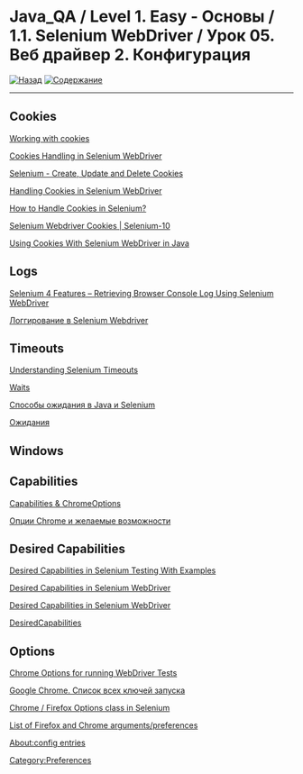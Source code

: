 # Java_QA / Level 1. Easy - Основы / 1.1. Selenium WebDriver / Урок 05. Веб драйвер 2. Конфигурация

[![Назад](https://img.shields.io/badge/-%D0%9D%D0%B0%D0%B7%D0%B0%D0%B4-brightgreen)](3.%20Задание.md)
[![Содержание](https://img.shields.io/badge/-%D0%A1%D0%BE%D0%B4%D0%B5%D1%80%D0%B6%D0%B0%D0%BD%D0%B8%D0%B5-purple)](README.md)

***

## Cookies

[Working with cookies](https://www.selenium.dev/documentation/en/support_packages/working_with_cookies/)

[Cookies Handling in Selenium WebDriver](https://www.guru99.com/handling-cookies-selenium-webdriver.html)

[Selenium - Create, Update and Delete Cookies](https://devqa.io/selenium-create-update-delete-cookies/)

[Handling Cookies in Selenium WebDriver](https://artoftesting.com/handling-cookies-in-selenium-webdriver)

[How to Handle Cookies in Selenium?](https://www.browserstack.com/guide/how-to-handle-cookies-in-selenium)

[Selenium Webdriver Cookies | Selenium-10](https://www.swtestacademy.com/selenium-webdriver-cookies/)

[Using Cookies With Selenium WebDriver in Java](https://www.baeldung.com/java-selenium-webdriver-cookies)

## Logs

[Selenium 4 Features – Retrieving Browser Console Log Using Selenium WebDriver](http://makeseleniumeasy.com/2019/12/12/selenium-4-features-retrieving-browser-console-log-using-selenium-webdriver/)

[Логгирование в Selenium Webdriver](https://kreisfahrer.gitbooks.io/selenium-webdriver/content/loggirovanie_v_selenium_webdriver.html)

## Timeouts

[Understanding Selenium Timeouts](https://www.browserstack.com/guide/understanding-selenium-timeouts)

[Waits](https://www.selenium.dev/documentation/en/webdriver/waits/)

[Способы ожидания в Java и Selenium](https://tproger.ru/articles/sposoby-ozhidanija-v-java-i-selenium/)

[Ожидания](https://kreisfahrer.gitbooks.io/selenium-webdriver/content/webdriver_intro/ozhidaniya.html)

## Windows

[]()

## Capabilities

[Capabilities & ChromeOptions](https://chromedriver.chromium.org/capabilities)

[Опции Chrome и желаемые возможности](https://coderlessons.com/tutorials/kachestvo-programmnogo-obespecheniia/uchebnik-selenium/78-optsii-chrome-i-zhelaemye-vozmozhnosti)

## Desired Capabilities

[Desired Capabilities in Selenium Testing With Examples](https://dev.to/ramitd1995/desired-capabilities-in-selenium-testing-with-examples-4a2g)

[Desired Capabilities in Selenium WebDriver](https://www.guru99.com/desired-capabilities-selenium.html)

[Desired Capabilities in Selenium WebDriver](https://artoftesting.com/desired-capabilities-in-selenium-webdriver)

[DesiredCapabilities](https://github.com/SeleniumHQ/selenium/wiki/DesiredCapabilities)

## Options

[Chrome Options for running WebDriver Tests](https://www.seleniumeasy.com/selenium-tutorials/using-chrome-options-for-webdriver-tests)

[Google Chrome. Список всех ключей запуска](http://manaeff.ru/forum/viewtopic.php?p=1579)

[Chrome / Firefox Options class in Selenium](https://www.chercher.tech/java/chrome-firefox-options-selenium-webdriver)

[List of Firefox and Chrome arguments/preferences](https://stackoverflow.com/questions/42529853/list-of-firefox-and-chrome-arguments-preferences)

[About:config entries](http://kb.mozillazine.org/About:config_entries)

[Category:Preferences](http://kb.mozillazine.org/Category:Preferences)